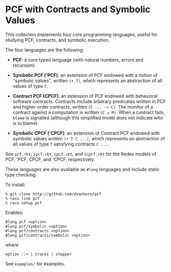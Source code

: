PCF with Contracts and Symbolic Values
======================================

This collection implements four core programming languages, useful for
studying PCF, contracts, and symbolic execution.

The four languages are the following:

* __PCF__: a core typed language (with natural numbers, errors and
  recursion).

* __Symbolic PCF ('PCF)__: an extension of PCF endowed with a notion
  of "symbolic values", written `(• T)`, which represents an
  abstraction of all values of type `T`.

* __Contract PCF (CPCF)__: an extension of PCF endowed with
  behavioral software contracts.  Contracts include arbitrary
  predicates written in PCF and higher-order contracts, written `(C
  ... -> C)`.  The monitor of a contract against a computation is
  written `(C ⚖ M)`.  When a contract fails, `blame` is signalled
  (although this simplified model does not indicate _who_ is to
  blame).

* __Symbolic CPCF ('CPCF)__: an extension of Contract PCF endowed with
  symbolic values written `(• T C ...)`, which represents an
  abstraction of all values of type `T` satisfying contracts `C ...`.

See `pcf.rkt`, `spcf.rkt`, `cpcf.rkt`, and `scpcf.rkt` for the Redex
models of PCF, 'PCF, CPCF, and 'CPCF, respectively.

These languages are also available as `#lang` languages and include
static type checking.

To install:

```
% git clone http://github.com/dvanhorn/pcf
% raco link pcf
% raco setup pcf
```

Enables:

```
#lang pcf <option>
#lang pcf/symbolic <option>
#lang pcf/contracts <option>
#lang pcf/contracts/symbolic <option>
```

where

`option ::=
        | traces
        | stepper`

See `examples/` for examples.
